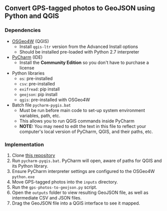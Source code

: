 ## Convert GPS-tagged photos to GeoJSON using Python and QGIS

### Dependencies

- [OSGeo4W](https://trac.osgeo.org/osgeo4w/) (QGIS)
  - Install `qgis-ltr` version from the Advanced Install options
  - Should be installed pre-loaded with Python 2.7 interpreter
- [PyCharm](https://www.jetbrains.com/pycharm/download/) (IDE)
  - Install the **Community Edition** so you don't have to purchase a license
- Python libraries
  - `os`: pre-installed
  - `csv`: pre-installed
  - `exifread`: pip install
  - `geojson`: pip install
  - `qgis`: pre-installed with OSGeo4W
- Batch file `pycharm-pygis.bat`
  - Must be run before main code to set-up system environment variables, path, etc.
  - This allows you to run QGIS commands inside PyCharm
  - **NOTE:** You may need to edit the text in this file to reflect your computer's local version of PyCharm, QGIS, and their paths, etc.

### Implementation

1. Clone [this repository](https://github.com/briangkatz/gps-photos-to-geojson/)
2. Run `pycharm-pyqis.bat`. PyCharm will open, aware of paths for QGIS and its Python library.
3. Ensure PyCharm interpreter settings are configured to the OSGeo4W `python.exe`
4. Move GPS-tagged photos into the `inputs` directory.
5. Run the `gps-photos-to-geojson.py` script.
6. Open the `outputs` folder to view resulting GeoJSON file, as well as intermediate CSV and JSON files.
7. Drag the GeoJSON file into a QGIS interface to see it mapped.
